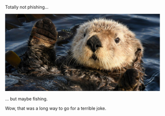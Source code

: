 Totally not phishing...

<img alt="otter" src="images/otter.jpg"/>

... but maybe fishing.  


Wow, that was a long way to go for a terrible joke.